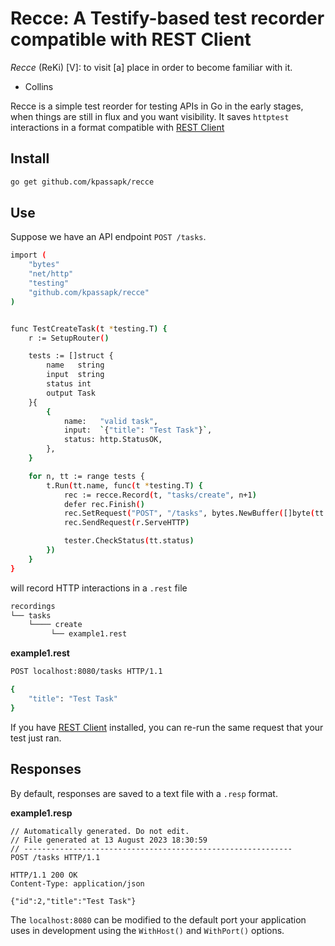 # Recce: A Testify-based test recorder compatible with REST Client

*Recce* (ReKi) [V]: to visit [a] place in order to become familiar with it.
- Collins

Recce is a simple test reorder for testing APIs in Go in the early stages, when
things are still in flux and you want visibility. It saves `httptest`
interactions in a format compatible with [REST Client][restclient]

[restclient]: https://marketplace.visualstudio.com/items?itemName=humao.rest-client

## Install


``` sh
go get github.com/kpassapk/recce
```

## Use

Suppose we have an API endpoint `POST /tasks`.

``` sh
import (
	"bytes"
	"net/http"
	"testing"
    "github.com/kpassapk/recce"
)


func TestCreateTask(t *testing.T) {
	r := SetupRouter()

	tests := []struct {
		name   string
		input  string
		status int
		output Task
	}{
		{
			name:   "valid task",
			input:  `{"title": "Test Task"}`,
			status: http.StatusOK,
		},
	}

	for n, tt := range tests {
		t.Run(tt.name, func(t *testing.T) {
			rec := recce.Record(t, "tasks/create", n+1)
			defer rec.Finish()
			rec.SetRequest("POST", "/tasks", bytes.NewBuffer([]byte(tt.input)))
			rec.SendRequest(r.ServeHTTP)

			tester.CheckStatus(tt.status)
		})
	}
}
```

will record HTTP interactions in a `.rest` file

``` sh
recordings
└── tasks
    └──── create
         └── example1.rest
```

**example1.rest**
``` sh
POST localhost:8080/tasks HTTP/1.1

{
    "title": "Test Task"
}
```


If you have [REST Client][restclient] installed, you can re-run the same request that your test just ran. 

## Responses

By default, responses are saved to a text file with a `.resp` format. 

**example1.resp**
```
// Automatically generated. Do not edit.
// File generated at 13 August 2023 18:30:59
// ------------------------------------------------------------
POST /tasks HTTP/1.1

HTTP/1.1 200 OK
Content-Type: application/json

{"id":2,"title":"Test Task"}

```

The `localhost:8080` can be modified to the default port your application uses in development using the `WithHost()` and `WithPort()` options.
